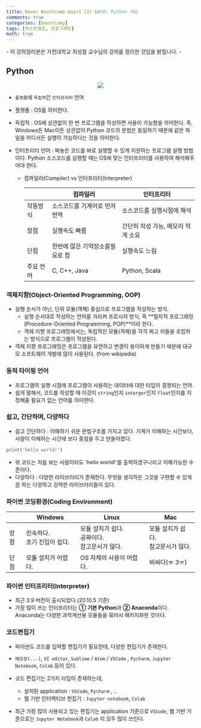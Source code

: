 ```yaml
---
title: Naver Boostcamp Day+1 [2] &#58; Python 개요
comments: true
categories: [boostcamp]
tags: [부스트캠프, 프로그래밍]
math: true
---
```


\- 이 강의정리본은 가천대학교 최성철 교수님의 강의를 정리한 것임을 밝힙니다. \-

## Python

<p align='center'><img src="https://user-images.githubusercontent.com/37925813/104911462-3c049380-59ce-11eb-890e-e3afcb51ab05.png"/></p>

- `플랫폼`에 `독립적`인 `인터프리터` 언어

- 플랫폼 : OS를 의미한다.

- 독립적 : OS에 상관없이 한 번 프로그램을 작성하면 사용이 가능함을 의미한다. 즉, Windows든 Mac이든 상관없이 Python 코드의 문법은 동일하기 때문에 같은 파일을 어디서든 실행이 가능하다는 것을 의미한다.

- 인터프리터 언어 : 짜놓은 코드를 바로 실행할 수 있게 지원하는 프로그램 실행 방법이다. Python 소스코드를 실행할 때는 OS에 맞는 인터프리터를 사용하여 해석해주어야 한다.

  - 컴파일러(Compiler) vs 인터프리터(Interpreter)

    |           | 컴파일러                        | 인터프리터                         |
    | --------- | ------------------------------- | ---------------------------------- |
    | 작동방식  | 소스코드를 기계어로 먼저 번역   | 소스코드를 실행시점에 해석         |
    | 장점      | 실행속도 빠름                   | 간단히 작성 가능, 메모리 적게 소요 |
    | 단점      | 한번에 많은 기억장소를필요로 함 | 실행속도 느림                      |
    | 주요 언어 | C, C++, Java                    | Python, Scala                      |



### 객체지향(Object-Oriented Programming, OOP)

- 실행 순서가 아닌, 단위 모듈(객체) 중심으로 프로그램을 작성하는 방식.
  - 실행 순서대로 작성하는 언어를 가리켜 프로시저 방식, 즉 **절차적 프로그래밍(Procedure-Oriented Programming, POP)**이라 한다.
  - 객체 지향 프로그래밍에서는, 독립적인 모듈(객체)을 각각 짜고 이들을 조립하는 방식으로 프로그램이 작성된다.
- 객체 지향 프로그래밍은 프로그램을 유연하고 변경이 용이하게 만들기 때문에 대규모 소프트웨어 개발에 많이 사용된다. (from wikipedia)



### 동적 타이핑 언어

- 프로그램의 실행 시점에 프로그램이 사용하는 데이터에 대한 타입이 결정되는 언어.
- 쉽게 말해서, 코드를 작성할 때 이것이 `string`인지 `interger`인지 `float`인지를 지정해줄 필요가 없는 언어를 의미한다.



### 쉽고, 간단하며, 다양하다

- 쉽고 간단하다 : 이해하기 쉬운 문법구조를 가지고 있다. 기계가 이해하는 시간보다, 사람이 이해하는 시간에 보다 중점을 두고 만들어졌다.

```python
print('hello world!')
```

- 위 코드는 처음 보는 사람이라도 'hello world!'를 출력하겠구나라고 이해가능한 수준이다.
- 다양하다 : 다양한 라이브러리가 존재한다. 무엇을 생각하든 그것을 구현할 수 있게끔 하는 다양하고 강력한 라이브러리들이 있다.



### 파이썬 코딩환경(Coding Environment)

|      | Windows                           | Linux                                                    | Mac                                     |
| ---- | --------------------------------- | -------------------------------------------------------- | --------------------------------------- |
| 장점 | 친숙하다. <br />초기 진입이 쉽다. | 모듈 설치가 쉽다. <br />공짜이다. <br />참고문서가 많다. | 모듈 설치가 쉽다.<br />참고문서가 많다. |
| 단점 | 모듈 설치가 어렵다.               | OS 자체의 사용이 어렵다.                                 | 비싸다(ㅠ 3ㅠ)                          |



### 파이썬 인터프리터(Interpreter)

- 최근 3.9 버전이 출시되었다.(20.10.5 기준)
- 가장 많이 쓰는 인터프리터는 **① 기본 Python**과 **② Anaconda**이다. Anaconda는 다양한 과학계산용 모듈들을 묶어서 패키지화한 것이다.



### 코드편집기

- 파이썬도 코드를 입력할 편집기가 필요한데, 다양한 편집기가 존재한다.
- `메모장(...)`, `VI editor`, `Sublime` / `Atom` / `VSCode` , `Pycharm`, `Jupyter Notebook`, `Colab` 등이 있다.
- 코드 편집기는 2가지 타입이 존재하는데,
  - 설치된 application : `VSCode`, `Pycharm` , ..
  - 웹 기반 인터랙티브 편집기 : `Jupyter notebook`, `Colab`

- 최근 가장 많이 사용되고 있는 편집기는 application 기준으로 `VSCode`, 웹 기반 기준으로는 `Jupyter Notebook`과 `Colab` 이 모두 많이 쓰인다.